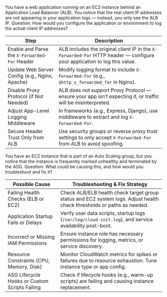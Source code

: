 

You have a web application running on an EC2 instance behind an Application Load Balancer (ALB). You notice that the real client IP addresses are not appearing in your application logs — instead, you only see the ALB IP.
Question:
 How would you configure the application or environment to log the actual client IP addresses?

 | Step                                                 | Description                                                                 |
|------------------------------------------------------|-----------------------------------------------------------------------------|
| Enable and Parse the `X-Forwarded-For` Header         | ALB includes the original client IP in the `X-Forwarded-For` HTTP header — configure your application to log this value. |
| Update Web Server Config (e.g., Nginx, Apache)        | Modify logging format to include `X-Forwarded-For` (e.g., `$http_x_forwarded_for` in Nginx). |
| Disable Proxy Protocol (if Not Needed)                | ALB does not support Proxy Protocol — ensure your app isn’t expecting it, or traffic will be misinterpreted. |
| Adjust App-Level Logging Middleware                   | In frameworks (e.g., Express, Django), use middleware to extract and log `X-Forwarded-For`. |
| Secure Header Trust Only from ALB                     | Use security groups or reverse proxy trust settings to only accept `X-Forwarded-For` from ALB to avoid spoofing. |


 You have an EC2 instance that is part of an Auto Scaling group, but you notice that the instance is frequently marked unhealthy and terminated by the ASG.
Question:
 What could be causing this, and how would you troubleshoot and fix it?

 | Possible Cause                                 | Troubleshooting & Fix Strategy                                              |
|------------------------------------------------|-----------------------------------------------------------------------------|
| Failing Health Checks (ELB or EC2)             | Check ALB/ELB health check target group status and EC2 system logs. Adjust health check thresholds or paths as needed. |
| Application Startup Fails or Delays            | Verify user data scripts, startup logs (`/var/log/cloud-init.log`), and service availability post-boot. |
| Incorrect or Missing IAM Permissions           | Ensure instance role has necessary permissions for logging, metrics, or service discovery. |
| Resource Constraints (CPU, Memory, Disk)       | Monitor CloudWatch metrics for spikes or failures due to resource exhaustion. Tune instance type or app config. |
| ASG Lifecycle Hooks or Custom Scripts Failing  | Check if lifecycle hooks (e.g., warm-up scripts) are failing and causing instance replacement. |

